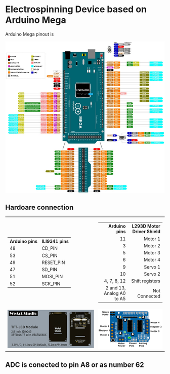 <h1>Electrospinning Device based on Arduino Mega</h1>

<p> Arduino Mega pinout is</p>
<img src="/Images/Arduino-Mega-Pinout.jpg" alt="Arduino Mega pinout" style="max-width: 100%;">

<h2>Hardoare connection</h2>
<table style="border: none;">
  <tr>
    <td style="border: none; text-align: left;">
        <table>
            <tr>
                <th>Arduino pins</th>
                <th>ILI9341 pins</th>
            </tr>
            <tr>
                <td>48</td>
                <td>CD_PIN</td>
            </tr>
            <tr>
                <td>53</td>
                <td>CS_PIN</td>
            </tr>
            <tr>
                <td>49</td>
                <td>RESET_PIN</td>
            </tr>
            <tr>
                <td>47</td>
                <td>SD_PIN</td>
            </tr>
            <tr>
                <td>51</td>
                <td>MOSI_PIN</td>
            </tr>
            <tr>
                <td>52</td>
                <td>SCK_PIN</td>
            </tr>
        </table>
    </td>
    <td style="border: none; text-align: right;">
        <table>
            <tr>
                <th>Arduino pins</th>
                <th>L293D Motor Driver Shield</th>
            </tr>
            <tr>
                <td>11</td>
                <td>Motor 1</td>
            </tr>
            <tr>
                <td>3</td>
                <td>Motor 2</td>
            </tr>
            <tr>
                <td>5</td>
                <td>Motor 3</td>
            </tr>
            <tr>
                <td>6</td>
                <td>Motor 4</td>
            </tr>
            <tr>
                <td>9</td>
                <td>Servo 1</td>
            </tr>
            <tr>
                <td>10</td>
                <td>Servo 2</td>
            </tr>
            <tr>
                <td>4, 7, 8, 12</td>
                <td>Shift registers</td>
            </tr>
             <tr>
                <td>2 and 13, Analog A0 to A5</td>
                <td>Not Connected</td>
            </tr>
        </table>
    </td>
  </tr>
 <tr>
    <td style="border: none; text-align: left;">
        <img src="/Images/Display.webp" alt="Display" style="max-width: 100%;">
    </td>
    <td style="border: none; text-align: right;">
        <img src="/Images/L293DArduinoShieldPinouts.png" alt="L293D Motor Driver Shield" style="max-width: 100%;">
    </td>
  </tr>
</table>

<h2>ADC is conected to pin A8 or as number 62</h2>
